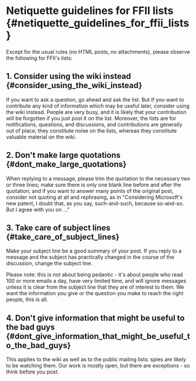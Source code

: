 # Netiquette guidelines for FFII lists {#netiquette_guidelines_for_ffii_lists}

Except for the usual rules (no HTML posts, no attachments), please
observe the following for FFII\'s lists:

## 1. Consider using the wiki instead {#consider_using_the_wiki_instead}

If you want to ask a question, go ahead and ask the list. But if you
want to contribute any kind of information which may be useful later,
consider using the wiki instead. People are very busy, and it is likely
that your contribution will be forgotten if you just post it on the
list. Moreover, the lists are for notifications, questions, and
discussions, and contributions are generally out of place; they
constitute noise on the lists, whereas they constitute valuable material
on the wiki.

## 2. Don\'t make large quotations {#dont_make_large_quotations}

When replying to a message, please trim the quotation to the necessary
two or three lines; make sure there is only one blank line before and
after the quotation; and if you want to answer many points of the
original post, consider not quoting at all and rephrasing, as in
\"Considering Microsoft\'s new patent, I doubt that, as you say,
such-and-such, because so-and-so. But I agree with you on \...\"

## 3. Take care of subject lines {#take_care_of_subject_lines}

Make your subject line be a good summary of your post. If you reply to a
message and the subject has practically changed in the course of the
discussion, change the subject line.

Please note: this is not about being pedantic - it\'s about people who
read 100 or more emails a day, have very limited time, and will ignore
messages unless it is clear from the subject line that they are of
interest to them. We want the information you give or the question you
make to reach the right people, this is all.

## 4. Don\'t give information that might be useful to the bad guys {#dont_give_information_that_might_be_useful_to_the_bad_guys}

This applies to the wiki as well as to the public mailing lists: spies
are likely to be watching them. Our work is mostly open, but there are
exceptions - so think before you post.
